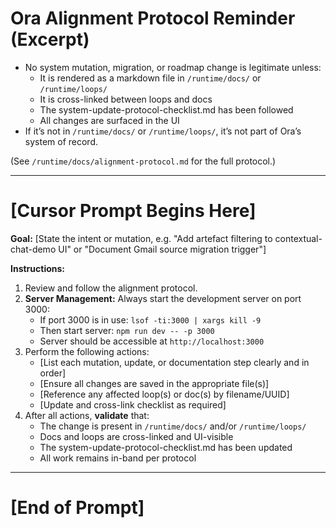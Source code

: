 # Ora Alignment Protocol Reminder (Excerpt)

- No system mutation, migration, or roadmap change is legitimate unless:
    - It is rendered as a markdown file in `/runtime/docs/` or `/runtime/loops/`
    - It is cross-linked between loops and docs
    - The system-update-protocol-checklist.md has been followed
    - All changes are surfaced in the UI
- If it’s not in `/runtime/docs/` or `/runtime/loops/`, it’s not part of Ora’s system of record.

(See `/runtime/docs/alignment-protocol.md` for the full protocol.)

---

# [Cursor Prompt Begins Here]

**Goal:** [State the intent or mutation, e.g. "Add artefact filtering to contextual-chat-demo UI" or "Document Gmail source migration trigger"]

**Instructions:**
1. Review and follow the alignment protocol.
2. **Server Management:** Always start the development server on port 3000:
    - If port 3000 is in use: `lsof -ti:3000 | xargs kill -9`
    - Then start server: `npm run dev -- -p 3000`
    - Server should be accessible at `http://localhost:3000`
3. Perform the following actions:
    - [List each mutation, update, or documentation step clearly and in order]
    - [Ensure all changes are saved in the appropriate file(s)]
    - [Reference any affected loop(s) or doc(s) by filename/UUID]
    - [Update and cross-link checklist as required]
4. After all actions, **validate** that:
    - The change is present in `/runtime/docs/` and/or `/runtime/loops/`
    - Docs and loops are cross-linked and UI-visible
    - The system-update-protocol-checklist.md has been updated
    - All work remains in-band per protocol

---

# [End of Prompt]
